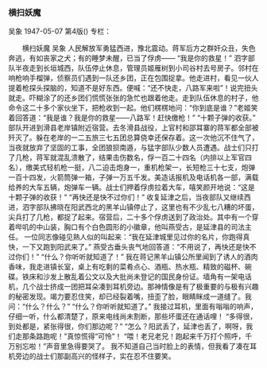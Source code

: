 ### 横扫妖魔
吴象
1947-05-07
第4版()
专栏：

　　横扫妖魔
    吴象
    人民解放军勇猛西进，豫北震动。蒋军后方之群奸众丑，失色奔逃，有如丧家之犬；有的睡梦未醒，已当了俘虏——
  “我是你的救星！”
    泗字部队半夜走到长垣城西，队伍停止休息，管理员姬雁树到小司谷村去号房子。邻村在响枪响手榴弹，侦察员们遇到一队还乡团，正在包围捉拿。他走进村，看见一伙人提着枪探头探脑的，知道不是好东西。便喊：“还不快走，八路军来啦”！说完扭头就走。吓糊涂了的还乡团们慌慌张张的急忙也跟着他走。走到队伍休息的村子，他命令这二十多个家伙坐下，把枪收到一起。他们楞楞地问：“你到底是谁？”老姬笑着回答道：“我是谁？我是你的救星——八路军！赶快缴枪！”
  “十颗子弹的收获。”
    部队开进到滑县老岸镇附近宿营。去冬滑县战役，上官村和邵耳寨的蒋军都全部被歼灭了。躲在老岸的一二五旅三七五团总算侥幸还保存着。这一次他沉不住气了，当夜就放弃了坚固的工事，全团狼狈南遁，与猛字部队少数人员遭遇。战士们只打了几枪，蒋军就混乱溃散了，结果击伤数名，俘一百二十四名（内排以上军官四名），缴美式轻机枪一挺，八二迫击炮身一，重机枪架一，长短枪三十七支，炮弹一百十四发，火箭筒弹一箱，子弹一万五千发。美造话报机及电话机各一部，满载给养的大车五辆，炮弹车一辆。战士们押着俘虏拉着大车，嘻笑颜开地说：“这是十颗子弹的收获！”
  “再快还是快不过你们！”
    收复延津之后，当夜部队又继续西进，泗字部队拂晓在阳武西北的黑羊山镇停止了，这里也有不少乱七八糟的坏蛋，尖兵打了几枪，都捉了起来。宿营后，二十多个俘虏送到了政治处。其中有一个穿着哔叽的中山装，胸口有个白色圆形的小徽章，他叫燕受古，是延津县的司法主任。
    一位同志像碰见熟人似的叫起来：“我在延津城里见过你的名片，你跑得真快，一下又跑到阳武来了。”
    燕受古垂头丧气地回答道：“不用说了，再快还是快不过你们！”
  “什么？你听听就知道了！”
    我在蒋记黑羊山镇公所里闻到了诱人的酒肉香味，我走进镇长室，桌上有吃剩的菜肴点心、酒瓶、热水瓶、精致的磁杯、碗碟。铁床和沙发上散乱着公文以及大批尚未登记的国民身份证。墙角有一架电话机，几个战士挤成一团把耳朵凑到耳机旁边。那神情像是有了极重要的与极有兴趣的秘密发现。竭力要忍住笑，却已经裂着嘴，扭歪了脸，眼睛眯成一道缝了。我问：“什么？什么？”
    “什么？你听听就知道了。”
    我接过耳机，里面有嗡嗡的响声，仔细一听，什么都清楚了，原来电线尚未割断，那些坏蛋还在通话哩！
    “多得很，到处都是，紧张得很，你们那边呢？”
    “怎么？阳武丢了，延津也丢了，啊呀，我们走那条路跑呢！”真惊慌得“可怜”！
    “喂！老兄老兄！跑起来千万打个照呼，千万别忘啦！”声音里急得要哭了。
    我不知道自己当时脸上的表情，但我看了凑在耳机旁边的战士们那副高兴的怪样子，实在忍不住要笑。
